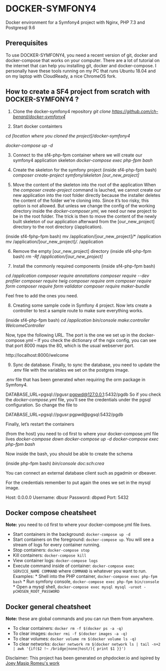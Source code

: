 # DOCKER-SYMFONY4

Docker environment for a Symfony4 project with Nginx, PHP 7.3 and Postgresql 9.6

## Prerequisites

To use DOCKER-SYMFONY4, you need a recent version of git, docker and docker-compose that works on your computer. There are a lot of tutorial on the internet that can help you installing git, docker and docker-compose. I personally have these tools running on my PC that runs Ubuntu 18.04 and on my laptop with CloudReady, a nice ChromeOS fork.

## How to create a SF4 project from scratch with DOCKER-SYMFONY4 ?

1. Clone the docker-symfony4 repository
*git clone https://github.com/ch-benard/docker-symfony4*

2. Start docker containters

*cd [location where you cloned the project]/docker-symfony4*

*docker-compose up -d*

3. Connect to the sf4-php-fpm container where we will create our symfony4 application skeleton
*docker-compose exec php-fpm bash*

4. Create the skeleton for the symfony project
(inside sf4-php-fpm bash)
*composer create-project symfony/skeleton [our_new_project]*

5. Move the content of the skeleton into the root of the application
When the *composer create-project* command is lauched, we cannot create our new application into the root folder directly because the installer deletes the content of the folder we're cloning into. Since it’s too risky, this option is not allowed. But unless we change the config of the working directory inside the *docker-composer.yml*, we need our new project to be in the root folder. The trick is then to move the content of the newly built skeleton of our application afterward from the [our_new_project] directory to the root directory (/application).

(inside sf4-fphp-fpm bash)
mv /application/[our_new_project]/* /application
mv /application/[our_new_project]*/.* /application

6. Remove the empty [our_new_project] directory
(inside sf4-php-fpm bash)
*rm -Rf /application/[our_new_project]*

7. Install the commonly required components
(inside sf4-php-fpm bash)

*cd /application*
*composer require annotations*
*composer require --dev profiler*
*composer require twig*
*composer require orm*
*composer require form*
*composer require form validator*
*composer require maker-bundle*

Feel free to add the ones you need.

8. Creating some sample code in Symfony 4 project.
Now lets create a controller to test a sample route to make sure everything works.

(inside sf4-php-fpm bash)
*cd /application*
*bin/console make:controller WelcomeController*

Now, type the following URL. The port is the one we set up in the docker-compose.yml – If you check the dictionary of the ngix config, you can see that port 8000 maps the 80, which is the usual webserver port.

http://localhost:8000/welcome

9. Sync de database.
Finally, to sync the database, you need to update the .env file with the variables we set on the postgres image.

.env file that has been generated when requiring the orm package in Symfony4.

DATABASE_URL=pgsql://pgusr:pgpwd@127.0.0.1:5432/pgdb
So if you check the *docker-compose.yml* file, you’ll see the credentials under the pgsql configuration. So change the file to

DATABASE_URL=pgsql://pgusr:pgpwd@pgsql:5432/pgdb

Finally, let’s restart the containers

(from the host)
you need to cd first to where your docker-compose.yml file lives
*docker-compose down*
*docker-compose up -d*
*docker-compose exec php-fpm bash*

Now inside the bash, you should be able to create the schema

(inside php-fpm bash)
*bin/console doc:sch:crea*

You can connect an external database client such as pgadmin or dbeaver.

For the credentials remember to put again the ones we set in the mysql image.

Host: 0.0.0.0
Username: dbusr
Password: dbpwd
Port: 5432

## Docker compose cheatsheet

**Note:** you need to cd first to where your docker-compose.yml file lives.

* Start containers in the background: `docker-compose up -d`
* Start containers on the foreground: `docker-compose up`. You will see a stream of logs for every container running.
* Stop containers: `docker-compose stop`
* Kill containers: `docker-compose kill`
* View container logs: `docker-compose logs`
* Execute command inside of container: `docker-compose exec SERVICE_NAME COMMAND` where `COMMAND` is whatever you want to run. Examples:
      * Shell into the PHP container, `docker-compose exec php-fpm bash`
      * Run symfony console, `docker-compose exec php-fpm bin/console`
      * Open a mysql shell, `docker-compose exec mysql mysql -uroot -pCHOSEN_ROOT_PASSWORD`

## Docker general cheatsheet

**Note:** these are global commands and you can run them from anywhere.

* To clear containers: `docker rm -f $(docker ps -a -q)`
* To clear images: `docker rmi -f $(docker images -a -q)`
* To clear volumes: `docker volume rm $(docker volume ls -q)`
* To clear networks: `docker network rm $(docker network ls | tail -n+2 | awk '{if($2 !~ /bridge|none|host/){ print $1 }}')`

Disclaimer: This project has been generated on phpdocker.io and ispired by [Joey Masip Romeu's work](https://github.com/joeymasip/docker-symfony4)
